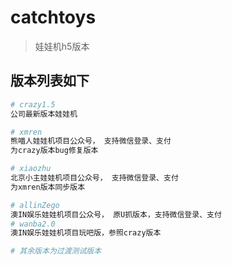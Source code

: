 # catchtoys

> 娃娃机h5版本

## 版本列表如下

``` bash
# crazy1.5
公司最新版本娃娃机

# xmren
熊喵人娃娃机项目公众号， 支持微信登录、支付
为crazy版本bug修复版本

# xiaozhu
北京小主娃娃机项目公众号， 支持微信登录、支付
为xmren版本同步版本

# allinZego
澳IN娱乐娃娃机项目公众号， 原U抓版本，支持微信登录、支付
# wanba2.0
澳IN娱乐娃娃机项目玩吧版，参照crazy版本

# 其余版本为过渡测试版本
```

